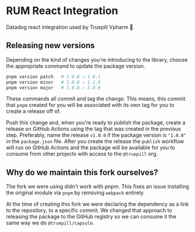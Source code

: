 # RUM React Integration

Datadog react integration used by Truepill Vpharm 🚀.

## Releasing new versions

Depending on the kind of changes you're introducing to the library, choose the appropriate command to update the package version.

```zsh
pnpm version patch   # 1.0.0 → 1.0.1
pnpm version minor   # 1.0.0 → 1.1.0
pnpm version major   # 1.0.0 → 2.0.0
```

These commands all commit and tag the change. This means, this commit that `pnpm` created for you will be associated with its own tag for you to create a release off of.

Push this change and, when you're ready to publish the package, create a release on GitHub Actions using the tag that was created in the previous step. Preferably, name the release `v1.0.0` if the package version is `"1.0.0"` in the `package.json` file. After you create the release the `publish` workflow will run on GitHub Actions and the package will be available for you to consume from other projects with access to the `@truepill` org.

## Why do we maintain this fork ourselves?

The fork we were using didn't work with pnpm. This fixes an issue installing the original module via `pnpm` by removing `webpack` entirely.

At the time of creating this fork we were declaring the dependency as a link to the repository, to a specific commit. We changed that approach to releasing the package to the GitHub registry so we can consume it the same way we do `@truepill/capsule`.
